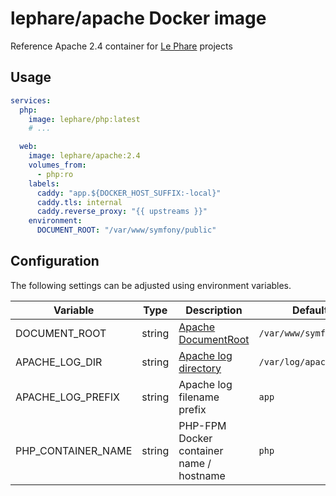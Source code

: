 # lephare/apache Docker image

Reference Apache 2.4 container for [Le Phare](https://www.lephare.com) projects

## Usage

```yaml
services:
  php:
    image: lephare/php:latest
    # ...

  web:
    image: lephare/apache:2.4
    volumes_from:
      - php:ro
    labels:
      caddy: "app.${DOCKER_HOST_SUFFIX:-local}"
      caddy.tls: internal
      caddy.reverse_proxy: "{{ upstreams }}"
    environment:
      DOCUMENT_ROOT: "/var/www/symfony/public"
```

## Configuration

The following settings can be adjusted using environment variables.

| Variable           | Type   | Description                                                                         | Default                   |
|--------------------|--------|-------------------------------------------------------------------------------------|---------------------------|
| DOCUMENT_ROOT      | string | [Apache DocumentRoot](https://httpd.apache.org/docs/2.4/mod/core.html#documentroot) | `/var/www/symfony/web`    |
| APACHE_LOG_DIR     | string | [Apache log directory](https://httpd.apache.org/docs/2.4/logs.html)                 | `/var/log/apache2`        |
| APACHE_LOG_PREFIX  | string | Apache log filename prefix                                                          | `app`                     |
| PHP_CONTAINER_NAME | string | PHP-FPM Docker container name / hostname                                            | `php`                     |
